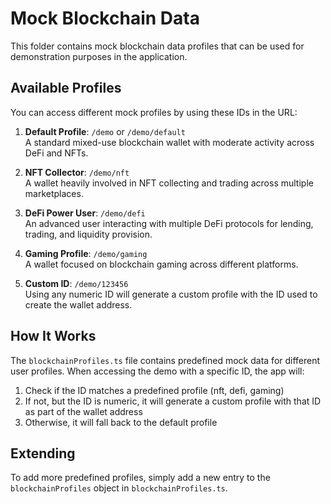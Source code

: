 # Mock Blockchain Data

This folder contains mock blockchain data profiles that can be used for demonstration purposes in the application.

## Available Profiles

You can access different mock profiles by using these IDs in the URL:

1. **Default Profile**: `/demo` or `/demo/default`  
   A standard mixed-use blockchain wallet with moderate activity across DeFi and NFTs.

2. **NFT Collector**: `/demo/nft`  
   A wallet heavily involved in NFT collecting and trading across multiple marketplaces.

3. **DeFi Power User**: `/demo/defi`  
   An advanced user interacting with multiple DeFi protocols for lending, trading, and liquidity provision.

4. **Gaming Profile**: `/demo/gaming`  
   A wallet focused on blockchain gaming across different platforms.

5. **Custom ID**: `/demo/123456`  
   Using any numeric ID will generate a custom profile with the ID used to create the wallet address.

## How It Works

The `blockchainProfiles.ts` file contains predefined mock data for different user profiles. When accessing the demo with a specific ID, the app will:

1. Check if the ID matches a predefined profile (nft, defi, gaming)
2. If not, but the ID is numeric, it will generate a custom profile with that ID as part of the wallet address
3. Otherwise, it will fall back to the default profile

## Extending

To add more predefined profiles, simply add a new entry to the `blockchainProfiles` object in `blockchainProfiles.ts`. 